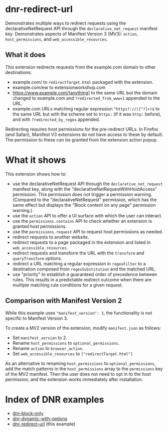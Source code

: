 # dnr-redirect-url

Demonstrates multiple ways to redirect requests using the declarativeNetRequest
API through the `declarative_net_request` manifest key. Demonstrates aspects of
Manifest Version 3 (MV3): `action`, `host_permissions`, and
`web_accessible_resources`.

## What it does

This extension redirects requests from the example.com domain to other
destinations:

- example.com/ to `redirectTarget.html` packaged with the extension.
- example.com/ew to extensionworkshop.com
- https://www.example.com/[anything] to the same URL but the domain changed to
  example.com and `?redirected_from_www=1` appended to the URL.
- example.com URLs matching regular expression `^https?://([^?]+)$` to the same
  URL but with the scheme set to `https:` (if it was `http:` before), and with
  `?redirected_by_regex` appended.

Redirecting requires host permissions for the pre-redirect URLs. In Firefox
(and Safari), Manifest V3 extensions do not have access to these by default.
The permission to these can be granted from the extension action popup.

# What it shows

This extension shows how to:

- use the declarativeNetRequest API through the `declarative_net_request`
  manifest key, along with the "declarativeNetRequestWithHostAccess"
  permission. This permission does not trigger a permission warning. (Compared
  to the "declarativeNetRequest" permission, which has the same effect but
  displays the "Block content on any page" permission warning.)
- use the `action` API to offer a UI surface with which the user can interact.
- use the `permissions.contains` API to check whether an extension is granted
  host permissions.
- use the `permissions.request` API to request host permissions as needed.
- redirect requests to another website.
- redirect requests to a page packaged in the extension and listed in
  `web_accessible_resources`.
- redirect requests and transform the URL with the `transform` and
  `queryTransform` options.
- redirect a URL matching a regular expression in `regexFilter` to a
  destination composed from `regexSubstitution` and the matched URL.
- use "priority" to establish a guaranteed order of precedence between rules.
  This results in a predictable redirect outcome when there are multiple
  matching rule conditions for a given request.

## Comparison with Manifest Version 2

While this example uses `"manifest_version": 3`, the functionality is not
specific to Manifest Version 3.

To create a MV2 version of the extension, modify `manifest.json` as follows:

- Set `manifest_version` to 2.
- Rename `host_permissions` to `optional_permissions`.
- Rename `action` to `browser_action`.
- Set `web_accessible_resources` to `["redirectTarget.html"]`

As an alternative to renaming `host_permissions` to `optional_permissions`,
add the match patterns in the `host_permissions` array to the
`permissions` key of the MV2 manifest. Then the user does not need to opt in to
the host permission, and the extension works immediately after installation.

# Index of DNR examples

- [dnr-block-only](https://github.com/mdn/webextensions-examples/tree/main/dnr-block-only)
- [dnr-dynamic-with-options](https://github.com/mdn/webextensions-examples/tree/main/dnr-dynamic-with-options)
- [dnr-redirect-url](https://github.com/mdn/webextensions-examples/tree/main/dnr-redirect-url) (this example)

